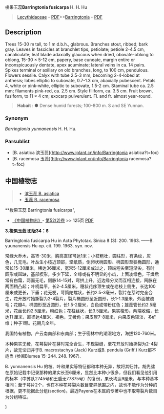 梭果玉蕊**Barringtonia fusicarpa** H. H. Hu

> [Lecythidaceae](http://www.iplant.cn/info/Lecythidaceae?t=foc) - [PDF](http://www.iplant.cn/foc/pdf/Lecythidaceae.pdf)>>[Barringtonia](http://www.iplant.cn/info/Barringtonia?t=foc) - [PDF](http://www.iplant.cn/foc/pdf/Barringtonia.pdf)

## Description

Trees 15-30 m tall, to 1 m d.b.h., glabrous. Branches stout, ribbed; bark gray. Leaves in fascicles at branchlet tips, petiolate; petiole 2-4.5 cm, canaliculate; leaf blade adaxially glaucous when dried, obovate-oblong to oblong, 15-30 × 5-12 cm, papery, base cuneate, margin entire or inconspicuously dentate, apex acuminate; lateral veins in ca. 14 pairs. Spikes terminal or axillary on old branches, long, to 100 cm, pendulous. Flowers sessile. Calyx with tube 2.5-3 mm, becoming 2-4-lobed at anthesis; lobes elliptic to subovate, 0.7-1.3 cm, abaxially pubescent. Petals 4, white or pink-white, elliptic to subovate, 1.5-2 cm. Staminal tube ca. 2.5 mm; filaments pink-red, ca. 2.5 cm. Style filiform, ca. 3.5 cm. Fruit brown, fusiform, to 11 × 4 cm; exocarp pulverulent. Fl. and fr. almost year-round.

> **Habait** : 
>● Dense humid forests; 100-800 m. S and SE Yunnan.

### Synonym
*Barringtonia yunnanensis* H. H. Hu.

### Parsublist

* [B.  asiatica  滨玉蕊](http://www.iplant.cn/info/Barringtonia asiatica?t=foc)
* [B.  racemosa  玉蕊](http://www.iplant.cn/info/Barringtonia racemosa?t=foc)

## 中国植物志

> * [滨玉蕊  B.  asiatica](Barringtonia-asiatica-滨玉蕊.md)
> * [玉蕊  B.  racemosa](Barringtonia-racemosa-玉蕊.md)

**梭果玉蕊 Barringtonia fusicarpa",

* [《中国植物志》](http://www.iplant.cn/frps)- [第52(2)卷](http://www.iplant.cn/frps/vol/52(2)) >> 125页 [PDF](http://www.iplant.cn/frps/pdf/52(2)/125.PDF)

**3.梭果玉蕊 图版34：6**

Barringtonia fusicarpa Hu in Acta Phytotax. Sinica 8 (3): 200. 1963. ——B. yuunanensis Hu op. cit. 199. 1963. syn. nov.

常绿大乔木，高15-30米，胸高直径可达1米；小枝粗壮，圆柱形，有条纹，灰色，几无毛。叶丛生小枝近顶部，坚纸质，倒卵状椭圆形、椭圆形至狭椭圆形，通常长15-30厘米，稀达36厘米，宽常5-12厘米或过之，顶端短尖至短渐尖，有时圆形或凹缺，基部楔形，多少下延，全缘或有不明显的小齿，上面淡绿色，干燥后常有白霜，两面无毛，侧脉14-15对，弯拱上升，近边缘分叉而互相连接，网脉在两面稍凸起；叶柄扁平，长2-4.5厘米。穗状花序顶生或在老枝上侧生，长达100厘米或更长，下垂；花无梗，萼筒陀螺状，长约2.5-3毫米，裂片在芽时完全合生，花开放时始撕裂为2-4裂片，裂片椭圆形至近圆形，长1-1.3厘米，外面被疏毛；花瓣4，椭圆形至近圆形，长1.5-2厘米，白色或带粉红色；雄蕊管长约2.5毫米，花丝长约2.5厘米，粉红色；花柱丝状，长3.5厘米。果实梭形，两端收缩，长达11 厘米，直径达4厘米，褐色，无棱角；果皮厚7-8毫米，内果皮色较淡，多纤维；种子1颗。花期几全年。

我国特有植物，产云南南部和东南部；生于密林中的潮湿地方，海拔120-760米。

本种果实无棱，花萼裂片在芽时完全合生，不现裂缝，至花开放时始撕裂为2-4裂片，故无论归并于B. macrostachya (Jack) Kurz或B. pendula (Griff.) Kurz都不适当 (参阅Blumea 15: 244. 248. 1967).

B. yunnanensis Hu 的枝、叶和果实等特征都和本种无异，故将其归并。胡先骕在原始记载中记录那种的果实长至6厘米，显然比本种小很多，但我们看见他引用的标本（中苏队2745号和王启无77875号）的复份，果长均达9厘米，与本种基本相同；至于萼片2个，也在本种花萼裂片数目变异范围之内，故也不能作为分种的根据，更不能据此分组(section)。最近Payens在本属的专著中也不取萼裂片数目为分组特征。

}
